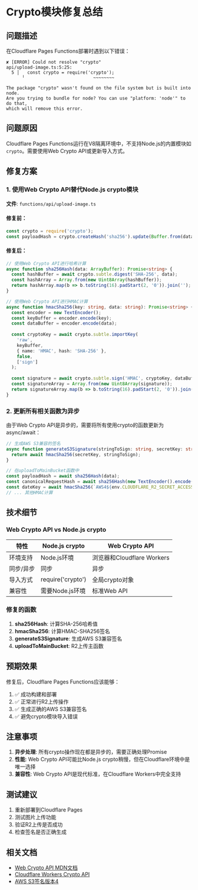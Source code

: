 # Crypto模块修复总结

## 问题描述

在Cloudflare Pages Functions部署时遇到以下错误：

```
✘ [ERROR] Could not resolve "crypto"
api/upload-image.ts:5:25:
  5 │   const crypto = require('crypto');
      ╵                          ~~~~~~~~

The package "crypto" wasn't found on the file system but is built into node. 
Are you trying to bundle for node? You can use "platform: 'node'" to do that, 
which will remove this error.
```

## 问题原因

Cloudflare Pages Functions运行在V8隔离环境中，不支持Node.js的内置模块如`crypto`。需要使用Web Crypto API或更新导入方式。

## 修复方案

### 1. 使用Web Crypto API替代Node.js crypto模块

**文件**: `functions/api/upload-image.ts`

#### 修复前：
```typescript
const crypto = require('crypto');
const payloadHash = crypto.createHash('sha256').update(Buffer.from(data)).digest('hex');
```

#### 修复后：
```typescript
// 使用Web Crypto API进行哈希计算
async function sha256Hash(data: ArrayBuffer): Promise<string> {
  const hashBuffer = await crypto.subtle.digest('SHA-256', data);
  const hashArray = Array.from(new Uint8Array(hashBuffer));
  return hashArray.map(b => b.toString(16).padStart(2, '0')).join('');
}

// 使用Web Crypto API进行HMAC计算
async function hmacSha256(key: string, data: string): Promise<string> {
  const encoder = new TextEncoder();
  const keyBuffer = encoder.encode(key);
  const dataBuffer = encoder.encode(data);
  
  const cryptoKey = await crypto.subtle.importKey(
    'raw',
    keyBuffer,
    { name: 'HMAC', hash: 'SHA-256' },
    false,
    ['sign']
  );
  
  const signature = await crypto.subtle.sign('HMAC', cryptoKey, dataBuffer);
  const signatureArray = Array.from(new Uint8Array(signature));
  return signatureArray.map(b => b.toString(16).padStart(2, '0')).join('');
}
```

### 2. 更新所有相关函数为异步

由于Web Crypto API是异步的，需要将所有使用crypto的函数更新为async/await：

```typescript
// 生成AWS S3兼容的签名
async function generateS3Signature(stringToSign: string, secretKey: string): Promise<string> {
  return await hmacSha256(secretKey, stringToSign);
}

// 在uploadToMainBucket函数中
const payloadHash = await sha256Hash(data);
const canonicalRequestHash = await sha256Hash(new TextEncoder().encode(canonicalRequest));
const dateKey = await hmacSha256(`AWS4${env.CLOUDFLARE_R2_SECRET_ACCESS_KEY}`, dateStamp);
// ... 其他HMAC计算
```

## 技术细节

### Web Crypto API vs Node.js crypto

| 特性 | Node.js crypto | Web Crypto API |
|------|----------------|----------------|
| 环境支持 | Node.js环境 | 浏览器和Cloudflare Workers |
| 同步/异步 | 同步 | 异步 |
| 导入方式 | require('crypto') | 全局crypto对象 |
| 兼容性 | 需要Node.js环境 | 标准Web API |

### 修复的函数

1. **sha256Hash**: 计算SHA-256哈希值
2. **hmacSha256**: 计算HMAC-SHA256签名
3. **generateS3Signature**: 生成AWS S3兼容签名
4. **uploadToMainBucket**: R2上传主函数

## 预期效果

修复后，Cloudflare Pages Functions应该能够：

1. ✅ 成功构建和部署
2. ✅ 正常进行R2上传操作
3. ✅ 生成正确的AWS S3兼容签名
4. ✅ 避免crypto模块导入错误

## 注意事项

1. **异步处理**: 所有crypto操作现在都是异步的，需要正确处理Promise
2. **性能**: Web Crypto API可能比Node.js crypto稍慢，但在Cloudflare环境中是唯一选择
3. **兼容性**: Web Crypto API是现代标准，在Cloudflare Workers中完全支持

## 测试建议

1. 重新部署到Cloudflare Pages
2. 测试图片上传功能
3. 验证R2上传是否成功
4. 检查签名是否正确生成

## 相关文档

- [Web Crypto API MDN文档](https://developer.mozilla.org/en-US/docs/Web/API/Web_Crypto_API)
- [Cloudflare Workers Crypto API](https://developers.cloudflare.com/workers/runtime-apis/web-crypto/)
- [AWS S3签名版本4](https://docs.aws.amazon.com/AmazonS3/latest/API/sigv4-query-string-auth.html) 